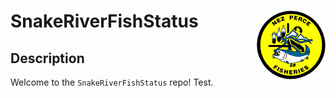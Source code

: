
<!-- README.md is generated from README.Rmd. Please edit that file -->

# SnakeRiverFishStatus <a href='https://github.com/NPTfisheries/SnakeRiverFishStatus'><img src='DFRM.png' align="right" width="110" /></a>

## Description

Welcome to the `SnakeRiverFishStatus` repo! Test.
